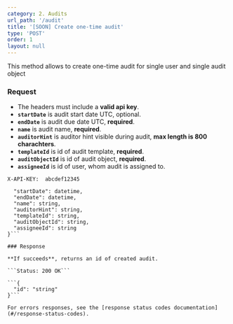 ```yaml
---
category: 2. Audits
url_path: '/audit'
title: '[SOON] Create one-time audit'
type: 'POST'
order: 1
layout: null
---
```


This method allows to create one-time audit for single user and single audit object 

### Request
* The headers must include a **valid api key**.
* **`startDate`** is audit start date UTC, optional.
* **`endDate`** is audit due date UTC, **required**.
* **`name`** is audit name, **required**.
* **`auditorHint`** is auditor hint visible during audit, **max length is 800 charachters**.
* **`templateId`** is id of audit template, **required**.
* **`auditObjectId`** is id of audit object, **required**.
* **`assigneeId`** is id of user, whom audit is assigned to.

```X-API-KEY:  abcdef12345```
```{
  "startDate": datetime,
  "endDate": datetime,
  "name": string,
  "auditorHint": string,
  "templateId": string,
  "auditObjectId": string,
  "assigneeId": string
}```

### Response

**If succeeds**, returns an id of created audit.

```Status: 200 OK```

```{
  "id": "string"
}```

For errors responses, see the [response status codes documentation](#/response-status-codes).
